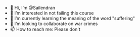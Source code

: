 - 👋 Hi, I’m @Sailendran
- 👀 I’m interested in not failing this course
- 🌱 I’m currently learning the meaning of the word "suffering"
- 💞️ I’m looking to collaborate on war crimes
- 📫 How to reach me: Please don't

<!---
Sailendran/Sailendran is a ✨ special ✨ repository because its `README.md` (this file) appears on your GitHub profile.
You can click the Preview link to take a look at your changes.
--->
